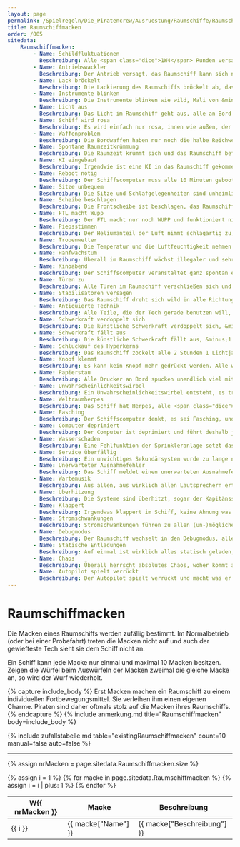 ```yaml
---
layout: page
permalink: /Spielregeln/Die_Piratencrew/Ausruestung/Raumschiffe/Raumschiffmacken
title: Raumschiffmacken
order: /005
sitedata:
    Raumschiffmacken:
        - Name: Schildfluktuationen
          Beschreibung: Alle <span class="dice">1W4</span> Runden versagen die Schilde.
        - Name: Antriebswackler
          Beschreibung: Der Antrieb versagt, das Raumschiff kann sich nur noch drehen.
        - Name: Lack bröckelt
          Beschreibung: Die Lackierung des Raumschiffs bröckelt ab, das Schiff bekommt +1 auf die Wendigkeit und nimmt 2 Schadenspunkte (es war tragender Lack).
        - Name: Instrumente blinken
          Beschreibung: Die Instrumente blinken wie wild, Mali von &minus;1 auf alle Proben.
        - Name: Licht aus
          Beschreibung: Das Licht im Raumschiff geht aus, alle an Bord befindlichen Glühbirnen sind durchgebrannt (egal, ob in Gebrauch oder nicht).
        - Name: Schiff wird rosa
          Beschreibung: Es wird einfach nur rosa, innen wie außen, der Kapitän schämt sich und bekommt &minus;1 auf alle Proben.
        - Name: Waffenproblem
          Beschreibung: Die Bordwaffen haben nur noch die halbe Reichweite. Warum alle? Keine Ahnung!
        - Name: Spontane Raumzeitkrümmung
          Beschreibung: Die Raumzeit krümmt sich und das Raumschiff befindet sich fünf Minuten früher in einem zufälligen Sternensystem. Das wiederholt sich alle 1W6 Stunden, bis die Macke repariert wurde.
        - Name: KI eingebaut
          Beschreibung: Irgendwie ist eine KI in das Raumschiff gekommen und will jetzt jede Aktion begründet wissen.
        - Name: Reboot nötig
          Beschreibung: Der Schiffscomputer muss alle 10 Minuten gebootet werden, was 20 Minuten dauert, während dieser Zeit läuft das Schiff nur im Notfallmodus (keine Waffen, kein FTL, etc.).
        - Name: Sitze unbequem
          Beschreibung: Die Sitze und Schlafgelegenheiten sind unheimlich unbequem.
        - Name: Scheibe beschlagen
          Beschreibung: Die Frontscheibe ist beschlagen, das Raumschiff fliegt mit halber Geschwindigkeit in eine zufällige Richtung.
        - Name: FTL macht Wupp
          Beschreibung: Der FTL macht nur noch WUPP und funktioniert nicht mehr.
        - Name: Piepsstimmen
          Beschreibung: Der Heliumanteil der Luft nimmt schlagartig zu, alle reden bis zur Behebung der Macke mit piepsiger Stimme.
        - Name: Tropenwetter
          Beschreibung: Die Temperatur und die Luftfeuchtigkeit nehmen tropische Ausmaße an, alle Instrumente beschlagen, &minus;1 auf alle Proben.
        - Name: Hanfwachstum
          Beschreibung: Überall im Raumschiff wächst illegaler und sehr hartnäckiger Hanf, &minus;1 auf alle Proben
        - Name: Kinoabend
          Beschreibung: Der Schiffscomputer veranstaltet ganz spontan einen Videoabend, alle Videoverbindungen zeigen nur noch Stummfilme.
        - Name: Türen zu
          Beschreibung: Alle Türen im Raumschiff verschließen sich und lassen sich nicht mehr öffnen, auch nicht durch gutes Zureden.
        - Name: Stabilisatoren versagen
          Beschreibung: Das Raumschiff dreht sich wild in alle Richtungen, so dass der Crew schlecht wird, &minus;1 auf alle Proben.
        - Name: Antiquierte Technik
          Beschreibung: Alle Teile, die der Tech gerade benutzen will, sind so uralt, dass er sie kaum zu bedienen weiß, &minus;1 auf alle TECH Proben.
        - Name: Schwerkraft verdoppelt sich
          Beschreibung: Die künstliche Schwerkraft verdoppelt sich, &minus;1 auf alle Proben.
        - Name: Schwerkraft fällt aus
          Beschreibung: Die künstliche Schwerkraft fällt aus, &minus;1 auf alle Proben.
        - Name: Schluckauf des Hyperkerns
          Beschreibung: Das Raumschiff zockelt alle 2 Stunden 1 Lichtjahr voran und ist sonst bewegungslos.
        - Name: Knopf klemmt
          Beschreibung: Es kann kein Knopf mehr gedrückt werden. Alle wichtigen Funktionen werden mit Knöpfen bedient!
        - Name: Papierstau
          Beschreibung: Alle Drucker an Bord spucken unendlich viel mit Maschinensprache bedrucktes Papier aus. &minus;1 auf alle Proben, wegen Platzmangel.
        - Name: Unwahrscheinlichkeitswirbel
          Beschreibung: Ein Unwahrscheinlichkeitswirbel entsteht, es tritt eine zufällige Macke dieser Tabelle ein.
        - Name: Weltraumherpes
          Beschreibung: Das Schiff hat Herpes, alle <span class="dice">1W10</span> Minuten platzen aus den Wänden <span class="dice">1W6</span> kleine schleimige Tierchen heraus.
        - Name: Fasching
          Beschreibung: Der Schiffscomputer denkt, es sei Fasching, und startet eine unglaubliche Faschingsparty.
        - Name: Computer deprimiert
          Beschreibung: Der Computer ist deprimiert und führt deshalb jede Aktion nur noch halb so schnell aus und jammert der Crew die Ohren voll.
        - Name: Wasserschaden
          Beschreibung: Eine Fehlfunktion der Sprinkleranlage setzt das Schiff unter Wasser, das löst leichte Schläge aus, &minus;1 auf alle Proben.
        - Name: Service überfällig
          Beschreibung: Ein unwichtiges Sekundärsystem wurde zu lange nicht mehr gewartet und erinnert die Piratencrew bei jeder Aktion mit einem nervigen Popup daran, &minus;1 auf alle Schiffsproben.
        - Name: Unerwarteter Ausnahmefehler
          Beschreibung: Das Schiff meldet einen unerwarteten Ausnahmefehler in einem zufällige ausgewählten Zubehörteil. Das Zubehör ist nicht mehr benutzbar.
        - Name: Wartemusik
          Beschreibung: Aus allen, aus wirklich allen Lautsprechern ertönt ohrenbetäubende Wartemusik, man kann sich kaum noch verständigen.
        - Name: Überhitzung
          Beschreibung: Die Systeme sind überhitzt, sogar der Kapitänssitz glüht schon fast. Das Schiff muss alle <span class="dice">1W20</span> Minuten 1W6 Minuten abkühlen.
        - Name: Klappert
          Beschreibung: Irgendwas klappert im Schiff, keine Ahnung was und wo, aber es ist unheimlich nervig, &minus;1 auf alle Proben.
        - Name: Stromschwankungen
          Beschreibung: Stromschwankungen führen zu allen (un-)möglichen Fehlfunktionen, &minus;1 auf alle Proben.
        - Name: Debugmodus
          Beschreibung: Der Raumschiff wechselt in den Debugmodus, alle Konsolen spucken unendliche viele binäre Daten aus und alles arbeitet nur noch halb so schnell.
        - Name: Statische Entladungen
          Beschreibung: Auf einmal ist wirklich alles statisch geladen, der Crew stehen sprichwörtlich alle Haare zu Berge.
        - Name: Chaos
          Beschreibung: Überall herrscht absolutes Chaos, woher kommt auf einmal diese Unordnung? &minus;1 auf alle Proben, da niemand mehr etwas findet.
        - Name: Autopilot spielt verrückt
          Beschreibung: Der Autopilot spielt verrückt und macht was er will, vertauscht Rechts mit Links, usw., &minus;1 auf alle PILOT-Proben.
---
```


# Raumschiffmacken

Die Macken eines Raumschiffs werden zufällig bestimmt. Im Normalbetrieb (oder bei einer Probefahrt) treten die Macken nicht auf und auch der gewiefteste Tech sieht sie dem Schiff nicht an.

Ein Schiff kann jede Macke nur einmal und maximal 10 Macken besitzen. Zeigen die Würfel beim Auswürfeln der Macken zweimal die gleiche Macke an, so wird der Wurf wiederholt.

{% capture include_body %}
Erst Macken machen ein Raumschiff zu einem individuellen Fortbewegungsmittel. Sie verleihen ihm einen eigenen Charme. Piraten sind daher oftmals stolz auf die Macken ihres Raumschiffs.
{% endcapture %}
{% include anmerkung.md title="Raumschiffmacken" body=include_body %}

{% include zufallstabelle.md table="existingRaumschiffmacken" count=10 manual=false auto=false %}

***

{% assign nrMacken = page.sitedata.Raumschiffmacken.size %}
<table>
<thead>
<tr><th>W{{ nrMacken }}</th><th>Macke</th><th>Beschreibung</th></tr>
</thead>
<tbody>
{% assign i = 1 %}
{% for macke in page.sitedata.Raumschiffmacken %}
    <tr><td>{{ i }}</td><td>{{ macke["Name"] }}</td><td>{{ macke["Beschreibung"] }}</td></tr>
    {% assign i = i | plus: 1 %}
{% endfor %}
</tbody>
</table>
